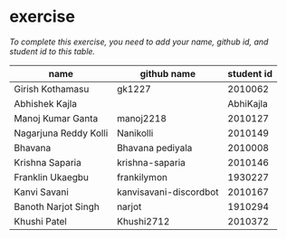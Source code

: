# exercise
*To complete this exercise, you need to add your name, github id, and student id to this table.*


|name|github name|student id|
|----|-----|----|
|Girish Kothamasu|gk1227|2010062|
|Abhishek Kajla||AbhiKajla| 1930453|
|Manoj Kumar Ganta|manoj2218|2010127|
|Nagarjuna Reddy Kolli|Nanikolli|2010149|
|Bhavana|Bhavana pediyala|2010008|
|Krishna Saparia|krishna-saparia|2010146
|Franklin Ukaegbu|frankilymon|1930227|
|Kanvi Savani|kanvisavani-discordbot|2010167|
|Banoth Narjot Singh|narjot|1910294|
|Khushi Patel|Khushi2712|2010372|